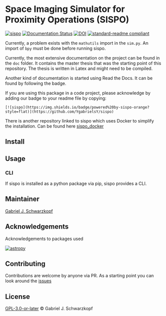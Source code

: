 # Space Imaging Simulator for Proximity Operations (SISPO)

[![sispo](https://img.shields.io/badge/powered%20by-sispo-orange?style=flat)](https://github.com/YgabrielsY/sispo)
[![Documentation Status](https://readthedocs.org/projects/sispo/badge/?version=latest)](https://sispo.readthedocs.io/en/latest/?badge=latest)
[![DOI](https://zenodo.org/badge/DOI/10.5281/zenodo.3661054.svg)](https://doi.org/10.5281/zenodo.3661054)
[![standard-readme compliant](https://img.shields.io/badge/readme%20style-standard-brightgreen.svg?style=flat-square)](https://github.com/RichardLitt/standard-readme)

Currently, a problem exists with the `mathutils` import in the `sim.py`. An import of `bpy` must be done before running sispo.

Currently, the most extensive documentation on the project can be found in the `doc` folder. It contains the master thesis that was the starting point of this repository. The thesis is written in Latex and might need to be compiled.

Another kind of documentation is started using Read the Docs. It can be found by following the badge.

If you are using this package in a code project, please acknowledge by adding our badge to your readme file by copying:

`[![sispo](https://img.shields.io/badge/powered%20by-sispo-orange?style=flat)](https://github.com/YgabrielsY/sispo)`

There is another repository linked to sispo which uses Docker to simplify the installation. Can be found here [sispo_docker](https://github.com/SISPO-developers/sispo_docker)

## Install

## Usage
### CLI
If sispo is installed as a python package via pip, sispo provides a CLI.

## Maintainer
[Gabriel J. Schwarzkopf](https://github.com/YgabrielsY)

## Acknowledgements
Acknowledgements to packages used

[![astropy](http://img.shields.io/badge/powered%20by-AstroPy-orange.svg?style=flat)](http://www.astropy.org/)

## Contributing
Contributions are welcome by anyone via PR. As a starting point you can look around the [issues](https://github.com/SISPO-developers/sispo/issues)

## License
[GPL-3.0-or-later](LICENSE) © Gabriel J. Schwarzkopf
